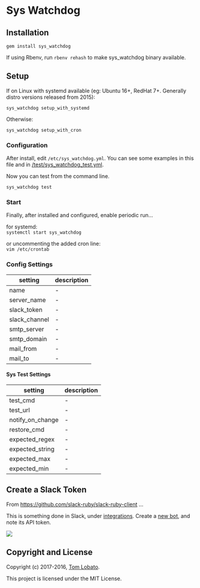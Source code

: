 
Sys Watchdog
=================

## Installation

```
gem install sys_watchdog
```

If using Rbenv, run ```rbenv rehash``` to make sys_watchdog binary available.

## Setup

If on Linux with systemd available (eg: Ubuntu 16+, RedHat 7+. Generally distro versions released from 2015):  

```
sys_watchdog setup_with_systemd
```

Otherwise:  

```
sys_watchdog setup_with_cron
```

### Configuration

After install, edit ```/etc/sys_watchdog.yml```.
You can see some examples in this file and in [/test/sys_watchdog_test.yml](https://github.com/tomlobato/sys_watchdog/blob/master/test/sys_watchdog_test.yml).  

Now you can test from the command line. 

```
sys_watchdog test
``` 

### Start

Finally, after installed and configured, enable periodic run...

for systemd:  
```systemctl start sys_watchdog```

or uncommenting the added cron line:  
```vim /etc/crontab```


### Config Settings

setting      | description
-------------|-------------------------------------------------------------------------------------------------
name         | -
server_name  | -
slack_token  | -
slack_channel| -
smtp_server  | -
smtp_domain  | -
mail_from    | -
mail_to      | -

#### Sys Test Settings

setting           | description
------------------|-------------------------------------------------------------------------------------------
test_cmd          | -
test_url          | -
notify_on_change  | -
restore_cmd       | -
expected_regex    | -
expected_string   | -
expected_max      | -
expected_min      | -

## Create a Slack Token

From https://github.com/slack-ruby/slack-ruby-client ...  

This is something done in Slack, under [integrations](https://my.slack.com/services). Create a [new bot](https://my.slack.com/services/new/bot), and note its API token.

![](screenshots/register-bot.png)

## Copyright and License

Copyright (c) 2017-2016, [Tom Lobato](https://github.com/tomlobato).

This project is licensed under the MIT License.
